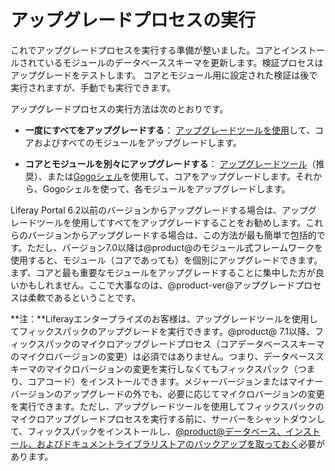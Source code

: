 # アップグレードプロセスの実行[](id=running-the-upgrade-process)

これでアップグレードプロセスを実行する準備が整いました。コアとインストールされているモジュールのデータベーススキーマを更新します。検証プロセスはアップグレードをテストします。
コアとモジュール用に設定された検証は後で実行されますが、手動でも実行できます。

アップグレードプロセスの実行方法は次のとおりです。

- **一度にすべてをアップグレードする**： [アップグレードツールを使用](/discover/deployment/-/knowledge_base/7-1/running-the-upgrade)して、コアおよびすべてのモジュールをアップグレードします。

- **コアとモジュールを別々にアップグレードする**： [アップグレードツール](/discover/deployment/-/knowledge_base/7-1/running-the-upgrade)（推奨）、または[Gogoシェル](/discover/deployment/-/knowledge_base/7-1/gogo-shell-commands-for-module-upgrades)を使用して、コアをアップグレードします。それから、Gogoシェルを使って、各モジュールをアップグレードします。

Liferay Portal 6.2以前のバージョンからアップグレードする場合は、アップグレードツールを使用してすべてをアップグレードすることをお勧めします。これらのバージョンからアップグレードする場合は、この方法が最も簡単で包括的です。ただし、バージョン7.0以降は@product@のモジュール式フレームワークを使用すると、モジュール（コアであっても）を個別にアップグレードできます。
まず、コアと最も重要なモジュールをアップグレードすることに集中した方が良いかもしれません。ここで大事なのは、@product-ver@アップグレードプロセスは柔軟であるということです。

**注：**Liferayエンタープライズのお客様は、アップグレードツールを使用してフィックスパックのアップグレードを実行できます。@product@ 7.1以降、フィックスパックのマイクロアップグレードプロセス（コアデータベーススキーマのマイクロバージョンの変更）は必須ではありません。つまり、データベーススキーマのマイクロバージョンの変更を実行しなくてもフィックスパック（つまり、コアコード）をインストールできます。メジャーバージョンまたはマイナーバージョンのアップグレードの外でも、必要に応じてマイクロバージョンの変更を実行できます。ただし、アップグレードツールを使用してフィックスパックのマイクロアップグレードプロセスを実行する前に、サーバーをシャットダウンして、フィックスパックをインストールし、[@product@データベース、インストール、およびドキュメントライブラリストアのバックアップを取っておく](/discover/deployment/-/knowledge_base/7-1/backing-up-a-liferay-installation)必要があります。

